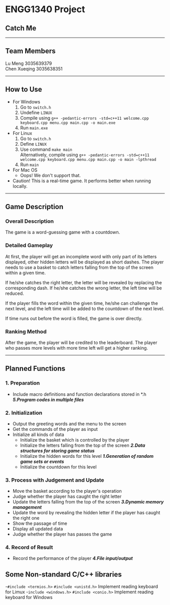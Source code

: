 # ENGG1340 Project

## Catch Me
***
## Team Members
Lu Meng             3035639379<br />
Chen Xueqing        3035638351
***
## How to Use
- For Windows
   1. Go to `switch.h`
   2. Undefine `LINUX`
   3. Compile using `g++ -pedantic-errors -std=c++11 welcome.cpp keyboard.cpp menu.cpp main.cpp -o main.exe`
   4. Run `main.exe`
- For Linux
   1. Go to `switch.h`
   2. Define `LINUX`
   3. Use command `make main`<br />Alternatively, compile using `g++ -pedantic-errors -std=c++11 welcome.cpp keyboard.cpp menu.cpp main.cpp -o main -lpthread`
   4. Run `main`
- For Mac OS
   - Oops! We don't support that. 
- Caution! This is a real-time game. It performs better when running locally. 
***
## Game Description
### Overall Description
The game is a word-guessing game with a countdown. 
### Detailed Gameplay
At first, the player will get an incomplete word with only part of its letters displayed, other hidden letters will be displayed as short dashes. The player needs to use a basket to catch letters falling from the top of the screen within a given time. 

If he/she catches the right letter, the letter will be revealed by replacing the corresponding dash. If he/she catches the wrong letter, the left time will be reduced. 

If the player fills the word within the given time, he/she can challenge the next level, and the left time will be added to the countdown of the next level. 

If time runs out before the word is filled, the game is over directly. 
### Ranking Method
After the game, the player will be credited to the leaderboard. The player who passes more levels with more time left will get a higher ranking.
***
## Planned Functions
### 1. Preparation
- Include macro definitions and function declarations stored in *.h ***5.Program codes in multiple files*** 

### 2. Initialization
- Output the greeting words and the menu to the screen
- Get the commands of the player as input
- Initialize all kinds of data
   - Initialize the basket which is controlled by the player
   - Initialize the letters falling from the top of the screen ***2.Data structures for storing game status***
   - Initialize the hidden words for this level ***1.Generation of random game sets or events***
   - Initialize the countdown for this level

### 3. Process with Judgement and Update
- Move the basket according to the player's operation
- Judge whether the player has caught the right letter
- Update the letters falling from the top of the screen ***3.Dynamic memory management***
- Update the word by revealing the hidden letter if the player has caught the right one
- Show the passage of time
- Display all updated data
- Judge whether the player has passes the game

### 4. Record of Result
- Record the performance of the player ***4.File input/output***

## Some Non-standard C/C++ libraries
-`#include <termios.h>` `#include <unistd.h>` Implement reading keyboard for Limux
-`include <windows.h>` `#include <conio.h>` Implement reading keyboard for Windows